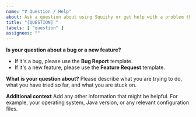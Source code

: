 ```yaml
---
name: "❓ Question / Help"
about: Ask a question about using Squishy or get help with a problem that isn't a bug.
title: "[QUESTION] "
labels: [ "question" ]
assignees: ""
---
```


**Is your question about a bug or a new feature?**

- If it's a bug, please use the **Bug Report** template.
- If it's a new feature, please use the **Feature Request** template.

**What is your question about?**
Please describe what you are trying to do, what you have tried so far, and what you are stuck on.

**Additional context**
Add any other information that might be helpful. For example, your operating system, Java version, or any relevant
configuration files.
